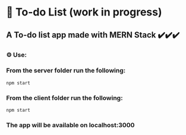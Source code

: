 # 📝 To-do List (work in progress)
## A To-do list app made with MERN Stack ✔️✔️✔️
### ⚙️ Use:
### From the server folder run the following:
`npm start`
### From the client folder run the following:
`npm start`
### The app will be available on localhost:3000
